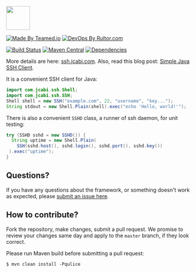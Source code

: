 <img src="http://img.jcabi.com/logo-square.svg" width="64px" height="64px" />

[![Made By Teamed.io](http://img.teamed.io/btn.svg)](http://www.teamed.io)
[![DevOps By Rultor.com](http://www.rultor.com/b/jcabi/jcabi-ssh)](http://www.rultor.com/p/jcabi/jcabi-ssh)

[![Build Status](https://travis-ci.org/jcabi/jcabi-ssh.svg?branch=master)](https://travis-ci.org/jcabi/jcabi-ssh)
[![Maven Central](https://maven-badges.herokuapp.com/maven-central/com.jcabi/jcabi-ssh/badge.svg)](https://maven-badges.herokuapp.com/maven-central/com.jcabi/jcabi-ssh)
[![Dependencies](https://www.versioneye.com/user/projects/561aa32ba193340f2f00118b/badge.svg?style=flat)](https://www.versioneye.com/user/projects/561aa32ba193340f2f00118b)

More details are here: [ssh.jcabi.com](http://ssh.jcabi.com/).
Also, read this blog post: [Simple Java SSH Client](http://www.yegor256.com/2014/09/02/java-ssh-client.html).

It is a convenient SSH client for Java:

```java
import com.jcabi.ssh.Shell;
import com.jcabi.ssh.SSH;
Shell shell = new SSH("example.com", 22, "username", "key...");
String stdout = new Shell.Plain(shell).exec("echo 'Hello, world!'");
```

There is also a convenient `SSHD` class, a runner of ssh daemon,
for unit testing:

```java
try (SSHD sshd = new SSHD()) {
  String uptime = new Shell.Plain(
    SSH(sshd.host(), sshd.login(), sshd.port(), sshd.key())
 ).exec("uptime");
}
```

## Questions?

If you have any questions about the framework, or something doesn't work as expected,
please [submit an issue here](https://github.com/jcabi/jcabi-ssh/issues/new).

## How to contribute?

Fork the repository, make changes, submit a pull request.
We promise to review your changes same day and apply to
the `master` branch, if they look correct.

Please run Maven build before submitting a pull request:

```
$ mvn clean install -Pqulice
```
